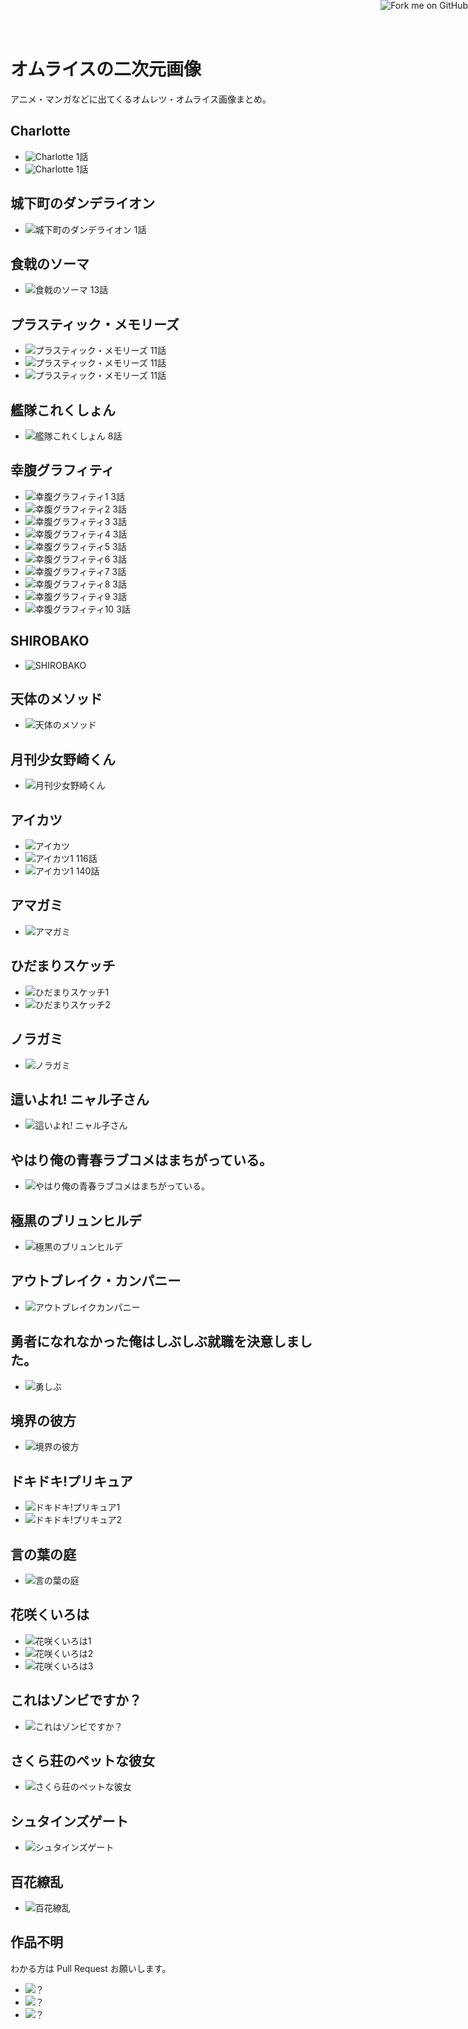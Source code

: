 オムライスの二次元画像
==================

アニメ・マンガなどに出てくるオムレツ・オムライス画像まとめ。


Charlotte
-----------------

* ![Charlotte](img/charlotte1.jpg) 1話
* ![Charlotte](img/charlotte2.jpg) 1話


城下町のダンデライオン
-----------------------

* ![城下町のダンデライオン](img/joukamachi1.jpg) 1話


食戟のソーマ
-------------

* ![食戟のソーマ](img/shokugeki1.jpg) 13話


プラスティック・メモリーズ
-----------------

* ![プラスティック・メモリーズ](img/plamemo1.jpg) 11話
* ![プラスティック・メモリーズ](img/plamemo2.jpg) 11話
* ![プラスティック・メモリーズ](img/plamemo3.jpg) 11話

艦隊これくしょん
-----------------

* ![艦隊これくしょん](img/kankore1.jpg) 8話


幸腹グラフィティ
-------------------

* ![幸腹グラフィティ1](img/koufuku1.gif) 3話
* ![幸腹グラフィティ2](img/koufuku2.gif) 3話
* ![幸腹グラフィティ3](img/koufuku3.gif) 3話
* ![幸腹グラフィティ4](img/koufuku4.jpg) 3話
* ![幸腹グラフィティ5](img/koufuku5.jpg) 3話
* ![幸腹グラフィティ6](img/koufuku6.jpg) 3話
* ![幸腹グラフィティ7](img/koufuku7.jpg) 3話
* ![幸腹グラフィティ8](img/koufuku8.jpg) 3話
* ![幸腹グラフィティ9](img/koufuku9.jpg) 3話
* ![幸腹グラフィティ10](img/koufuku10.jpg) 3話


SHIROBAKO
---------------------------

* ![SHIROBAKO](img/shirobako.jpg)


天体のメソッド
-------------

* ![天体のメソッド](img/sora_no_method.gif)


月刊少女野崎くん
---------------

* ![月刊少女野崎くん](img/nozakikun.jpg)


アイカツ
---------

* ![アイカツ](img/aikatsu.jpg)
* ![アイカツ1](img/aikatsu1.jpg) 116話
* ![アイカツ1](img/aikatsu2.jpg) 140話


アマガミ
--------------

* ![アマガミ](img/amagami.jpg)


ひだまりスケッチ
-----------------

* ![ひだまりスケッチ1](img/hidamari1.jpg)
* ![ひだまりスケッチ2](img/hidamari2.jpg)


ノラガミ
-----------

* ![ノラガミ](img/noragami.jpg)


這いよれ! ニャル子さん
---------------------

* ![這いよれ! ニャル子さん](img/nyaruko.jpg)


やはり俺の青春ラブコメはまちがっている。
--------------------------------------

* ![やはり俺の青春ラブコメはまちがっている。](img/oregairu.jpg)


極黒のブリュンヒルデ
--------------------

* ![極黒のブリュンヒルデ](img/brynhildr.jpg)


アウトブレイク・カンパニー
----------------------

* ![アウトブレイクカンパニー](img/obc.jpg)


勇者になれなかった俺はしぶしぶ就職を決意しました。
-----------------------------------------------

* ![勇しぶ](img/yuushibu.jpg)


境界の彼方
---------

* ![境界の彼方](img/kyokai-no-kanata.jpg)


ドキドキ!プリキュア
--------------------

* ![ドキドキ!プリキュア1](img/precure01.png)
* ![ドキドキ!プリキュア2](img/precure02.png)


言の葉の庭
---------------

* ![言の葉の庭](img/the_garden_of_words.gif)


花咲くいろは
----------------

* ![花咲くいろは1](img/iroha1.jpg)
* ![花咲くいろは2](img/iroha2.jpg)
* ![花咲くいろは3](img/iroha3.jpg)


これはゾンビですか？
--------------------------

* ![これはゾンビですか？](img/kore-zon.jpg)


さくら荘のペットな彼女
---------------------

* ![さくら荘のペットな彼女](img/sakurasou.jpg)


シュタインズゲート
----------------------

* ![シュタインズゲート](img/steins-gate.jpg)


百花繚乱
-----------

* ![百花繚乱](img/hyakka.jpg)


作品不明
-----------

わかる方は Pull Request お願いします。

* ![？](img/1.jpg)
* ![？](img/2.jpg)
* ![？](img/3.jpg)

<a href="https://github.com/kui/omurice"><img style="position: absolute; top: 0; right: 0; border: 0;" src="https://s3.amazonaws.com/github/ribbons/forkme_right_red_aa0000.png" alt="Fork me on GitHub"></a>
